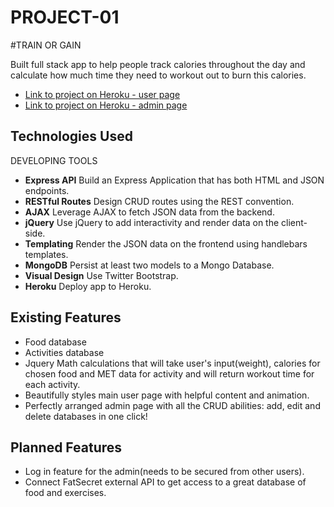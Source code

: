 # PROJECT-01
#TRAIN OR GAIN

Built full stack app to help people track calories throughout the day and calculate how much time they need to workout out to burn this calories.

* [Link to project on Heroku - user page](https://trainorgain.herokuapp.com/)
* [Link to project on Heroku - admin page](https://trainorgain.herokuapp.com/admin)  

## Technologies Used

DEVELOPING TOOLS

* **Express API** Build an Express Application that has both HTML and JSON endpoints.
* **RESTful Routes** Design  CRUD routes using the REST convention.
* **AJAX** Leverage AJAX to fetch JSON data from the backend.
* **jQuery** Use jQuery to add interactivity and render data on the client-side.  
* **Templating** Render the JSON data on the frontend using handlebars templates.  
* **MongoDB** Persist at least two models to a Mongo Database.
* **Visual Design** Use Twitter Bootstrap.
* **Heroku** Deploy app to Heroku.

## Existing Features

* Food database
* Activities database
* Jquery Math calculations that will take user's input(weight), calories for chosen food and MET data for activity and will return workout time for each activity.
* Beautifully styles main user page with helpful content and animation.
* Perfectly arranged admin page with all the CRUD abilities: add, edit and delete databases in one click!

## Planned Features

* Log in feature for the admin(needs to be secured from other users).
* Connect FatSecret external API to get access to a great database of food and exercises.
